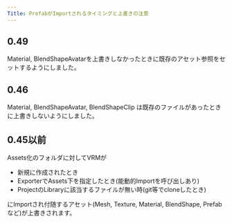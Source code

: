 ```yaml
---
Title: PrefabがImportされるタイミングと上書きの注意
---
```


## 0.49

Material, BlendShapeAvatarを上書きしなかったときに既存のアセット参照をセットするようにしました。

## 0.46

Material, BlendShapeAvatar, BlendShapeClip は既存のファイルがあったときに上書きしないようにしました。

## 0.45以前

Assets化のフォルダに対してVRMが

* 新規に作成されたとき
* ExporterでAssets下を指定したとき(能動的Importを呼び出しあり)
* ProjectのLibraryに該当するファイルが無い時(git等でcloneしたとき)

にImportされ付随するアセット(Mesh, Texture, Material, BlendShape, Prefabなど)が上書きされます。

